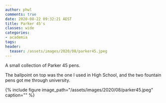 ```yaml
---
author: phwl
comments: true
date: 2020-08-22 09:32:21 AEST
title: Parker 45's
classes: wide
categories:
- academia
tags:
header:
  teaser: /assets/images/2020/08/parker45.jpeg
---
```


A small collection of Parker 45 pens.

<!-- more -->

The ballpoint on top was the one I used in High School, and the
two fountain pens got me through university.

{% include figure image_path="/assets/images/2020/08/parker45.jpeg" caption="" %}
